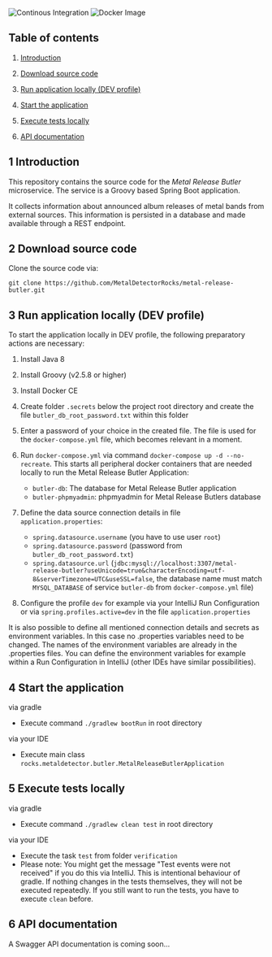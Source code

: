 ![Continous Integration](https://github.com/MetalDetectorRocks/metal-release-butler/workflows/Continous%20Integration/badge.svg)
![Docker Image](https://github.com/MetalDetectorRocks/metal-release-butler/workflows/Docker%20Image/badge.svg)

## Table of contents
1. [ Introduction ](#introduction)

2. [ Download source code ](#download-source-code)

3. [ Run application locally (DEV profile) ](#run-application-locally-dev)

4. [ Start the application ](#start-application)

5. [ Execute tests locally ](#execute-tests-locally)

6. [ API documentation ](#api-documentation)

<a name="introduction"></a>
## 1 Introduction
This repository contains the source code for the _Metal Release Butler_ microservice. The service is a Groovy based Spring Boot application. 

It collects information about announced album releases of metal bands from external sources. This information is persisted in a database and made available through a REST endpoint.  

<a name="download-source-code"></a>
## 2 Download source code

Clone the source code via:

```
git clone https://github.com/MetalDetectorRocks/metal-release-butler.git
```

<a name="run-application-locally-dev"></a>
## 3 Run application locally (DEV profile)

To start the application locally in DEV profile, the following preparatory actions are necessary:

1. Install Java 8

2. Install Groovy (v2.5.8 or higher)

3. Install Docker CE

4. Create folder `.secrets` below the project root directory and create the file `butler_db_root_password.txt` within this folder

5. Enter a password of your choice in the created file. The file is used for the `docker-compose.yml` file, which becomes relevant in a moment.

6. Run `docker-compose.yml` via command `docker-compose up -d --no-recreate`. This starts all peripheral docker containers that are needed locally to run the Metal Release Butler Application:
    - `butler-db`: The database for Metal Release Butler application 
    - `butler-phpmyadmin`: phpmyadmin for Metal Release Butlers database

7. Define the data source connection details in file `application.properties`:
    - `spring.datasource.username` (you have to use user `root`)
    - `spring.datasource.password` (password from `butler_db_root_password.txt`)
    - `spring.datasource.url` (`jdbc:mysql://localhost:3307/metal-release-butler?useUnicode=true&characterEncoding=utf-8&serverTimezone=UTC&useSSL=false`, the database name must match `MYSQL_DATABASE` of service `butler-db` from `docker-compose.yml` file)

8. Configure the profile `dev` for example via your IntelliJ Run Configuration or via `spring.profiles.active=dev` in the file `application.properties`  

It is also possible to define all mentioned connection details and secrets as environment variables. In this case no .properties variables need to be changed. The names of the environment variables are already in the .properties files. You can define the environment variables for example within a Run Configuration in IntelliJ (other IDEs have similar possibilities).

<a name="start-application"></a>
## 4 Start the application

via gradle
- Execute command `./gradlew bootRun` in root directory

via your IDE
- Execute main class `rocks.metaldetector.butler.MetalReleaseButlerApplication`

<a name="execute-tests-locally"></a>
## 5 Execute tests locally

via gradle
- Execute command `./gradlew clean test` in root directory

via your IDE
- Execute the task `test` from folder `verification`
- Please note: You might get the message "Test events were not received" if you do this via IntelliJ. This is intentional behaviour of gradle. If nothing changes in the tests themselves, they will not be executed repeatedly. If you still want to run the tests, you have to execute `clean` before.

<a name="api-documentation"></a>
## 6 API documentation

A Swagger API documentation is coming soon...